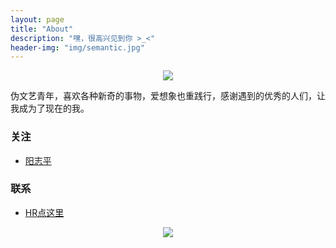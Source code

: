 ```yaml
---
layout: page
title: "About"
description: "嘿，很高兴见到你 >_<"
header-img: "img/semantic.jpg"
---
```



<center>
    <p><img src="http://7xsv37.com1.z0.glb.clouddn.com/smiling_sun.jpg" align="center"></p>
</center>

伪文艺青年，喜欢各种新奇的事物，爱想象也重践行，感谢遇到的优秀的人们，让我成为了现在的我。

### 关注

- [阳志平](http://www.yangzhiping.com/)

### 联系

- [HR点这里](http://chengfeifei.github.io/2016/04/14/my-resume/)

<center>
    <p><img src="http://7xsv37.com1.z0.glb.clouddn.com/my_erweima.jpg" align="center"></p>
</center>